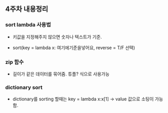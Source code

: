 ## 4주차 내용정리

### sort lambda 사용법
- 키값을 지정해주지 않으면 숫자나 텍스트가 기준. 
  
- sort(key = lambda x: 여기에기준을넣어요, reverse = T/F 선택)

### zip 함수
-  길이가 같은 데이터를 묶어줌. 튜플? 식으로 사용가능

### dictionary sort
- dictionary를 sorting 할때는 key = lambda x:x[1] -> value 값으로 소팅이 가능함.
